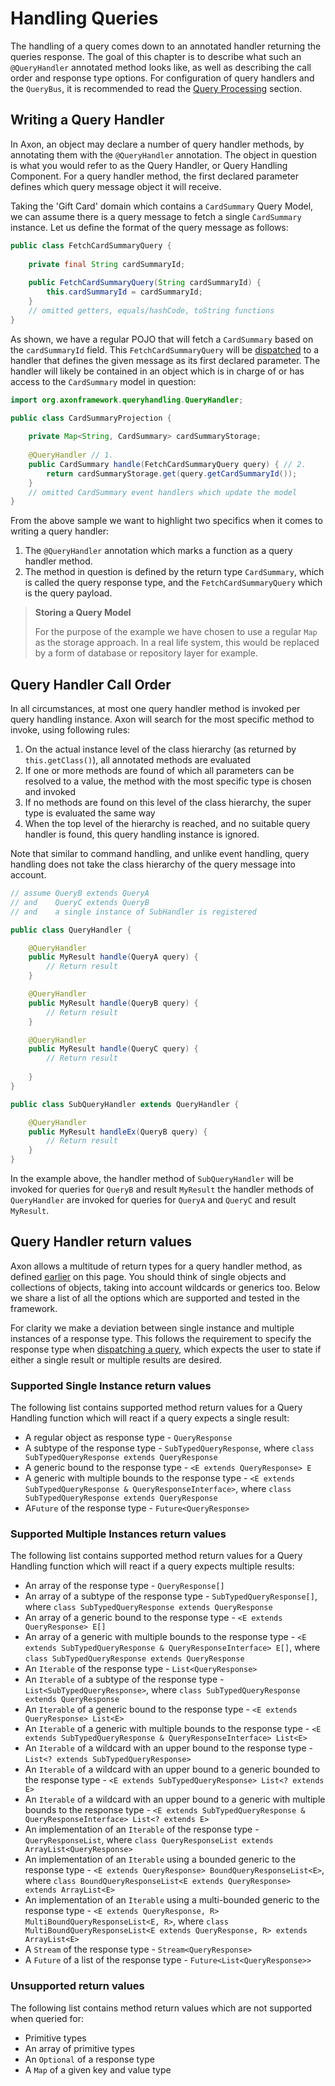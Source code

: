 # Handling Queries

The handling of a query comes down to an annotated handler returning the queries response. 
The goal of this chapter is to describe what such an `@QueryHandler` annotated method looks like,
 as well as describing the call order and response type options.
For configuration of query handlers and the `QueryBus`,
 it is recommended to read the [Query Processing](../../configuring-infrastructure-components/query-processing/query-processing.md) section.

## Writing a Query Handler

In Axon, an object may declare a number of query handler methods,
 by annotating them with the `@QueryHandler` annotation.
The object in question is what you would refer to as the Query Handler, or Query Handling Component.
For a query handler method, the first declared parameter defines which query message object it will receive.

Taking the 'Gift Card' domain which contains a `CardSummary` Query Model,
 we can assume there is a query message to fetch a single `CardSummary` instance.
Let us define the format of the query message as follows:

```java
public class FetchCardSummaryQuery {
    
    private final String cardSummaryId;
    
    public FetchCardSummaryQuery(String cardSummaryId) {
        this.cardSummaryId = cardSummaryId;
    }
    // omitted getters, equals/hashCode, toString functions
}
```

As shown, we have a regular POJO that will fetch a `CardSummary` based on the `cardSummaryId` field.
This `FetchCardSummaryQuery` will be [dispatched](dispatching-queries.md) to a handler that defines the given message as
 its first declared parameter.
The handler will likely be contained in an object
 which is in charge of or has access to the `CardSummary` model in question:

```java
import org.axonframework.queryhandling.QueryHandler;

public class CardSummaryProjection {
    
    private Map<String, CardSummary> cardSummaryStorage;
   
    @QueryHandler // 1.
    public CardSummary handle(FetchCardSummaryQuery query) { // 2.
        return cardSummaryStorage.get(query.getCardSummaryId());
    }
    // omitted CardSummary event handlers which update the model
}
```

From the above sample we want to highlight two specifics when it comes to writing a query handler:

 1. The `@QueryHandler` annotation which marks a function as a query handler method.
 2. The method in question is defined by the return type `CardSummary`, which is called the query response type, and the `FetchCardSummaryQuery` which is the query payload.
 
> **Storing a Query Model**
>
> For the purpose of the example we have chosen to use a regular `Map` as the storage approach.
> In a real life system, this would be replaced by a form of database or repository layer for example.

## Query Handler Call Order

In all circumstances, at most one query handler method is invoked per query handling instance. 
Axon will search for the most specific method to invoke, using following rules:

1. On the actual instance level of the class hierarchy \(as returned by `this.getClass()`\), all annotated methods are evaluated
2. If one or more methods are found of which all parameters can be resolved to a value, the method with the most specific type is chosen and invoked
3. If no methods are found on this level of the class hierarchy, the super type is evaluated the same way
4. When the top level of the hierarchy is reached, and no suitable query handler is found, this query handling instance is ignored.

Note that similar to command handling, and unlike event handling,
 query handling does not take the class hierarchy of the query message into account.

```java
// assume QueryB extends QueryA 
// and    QueryC extends QueryB
// and    a single instance of SubHandler is registered

public class QueryHandler {

    @QueryHandler
    public MyResult handle(QueryA query) {
        // Return result
    }

    @QueryHandler
    public MyResult handle(QueryB query) {
        // Return result
    }

    @QueryHandler
    public MyResult handle(QueryC query) {
        // Return result
    
    }
}

public class SubQueryHandler extends QueryHandler {

    @QueryHandler
    public MyResult handleEx(QueryB query) {
        // Return result
    }
}
```

In the example above, the handler method of `SubQueryHandler` will be invoked for queries for `QueryB`
 and result `MyResult` the handler methods of `QueryHandler` are invoked for queries for `QueryA` and `QueryC` 
 and result `MyResult`.

## Query Handler return values

Axon allows a multitude of return types for a query handler method,
 as defined [earlier](handling-queries.md#writing-a-query-handler) on this page.
You should think of single objects and collections of objects, taking into account wildcards or generics too.
Below we share a list of all the options which are supported and tested in the framework.

For clarity we make a deviation between single instance and multiple instances of a response type.
This follows the requirement to specify the response type when [dispatching a query](dispatching-queries.md),
 which expects the user to state if either a single result or multiple results are desired.

### Supported Single Instance return values

The following list contains supported method return values for a Query Handling function
 which will react if a query expects a single result:
 
 * A regular object as response type - `QueryResponse` 
 * A subtype of the response type - `SubTypedQueryResponse`, where `class SubTypedQueryResponse extends QueryResponse`
 * A generic bound to the response type - `<E extends QueryResponse> E`
 * A generic with multiple bounds to the response type - `<E extends SubTypedQueryResponse & QueryResponseInterface>`, where `class SubTypedQueryResponse extends QueryResponse`
 * A`Future` of the response type - `Future<QueryResponse>`

### Supported Multiple Instances return values

The following list contains supported method return values for a Query Handling function
 which will react if a query expects multiple results:
   
 * An array of the response type - `QueryResponse[]`
 * An array of a subtype of the response type - `SubTypedQueryResponse[]`, where `class SubTypedQueryResponse extends QueryResponse`
 * An array of a generic bound to the response type - `<E extends QueryResponse> E[]`
 * An array of a generic with multiple bounds to the response type - `<E extends SubTypedQueryResponse & QueryResponseInterface> E[]`, where `class SubTypedQueryResponse extends QueryResponse`
 * An `Iterable` of the response type - `List<QueryResponse>`
 * An `Iterable` of a subtype of the response type - `List<SubTypedQueryResponse>`, where `class SubTypedQueryResponse extends QueryResponse`
 * An `Iterable` of a generic bound to the response type - `<E extends QueryResponse> List<E>`
 * An `Iterable` of a generic with multiple bounds to the response type - `<E extends SubTypedQueryResponse & QueryResponseInterface> List<E>`
 * An `Iterable` of a wildcard with an upper bound to the response type - `List<? extends SubTypedQueryResponse>`
 * An `Iterable` of a wildcard with an upper bound to a generic bounded to the response type - `<E extends SubTypedQueryResponse> List<? extends E>`
 * An `Iterable` of a wildcard with an upper bound to a generic with multiple bounds to the response type  - `<E extends SubTypedQueryResponse & QueryResponseInterface> List<? extends E>`
 * An implementation of an `Iterable` of the response type - `QueryResponseList`, where `class QueryResponseList extends ArrayList<QueryResponse>`
 * An implementation of an `Iterable` using a bounded generic to the response type - `<E extends QueryResponse> BoundQueryResponseList<E>`, where `class BoundQueryResponseList<E extends QueryResponse> extends ArrayList<E>`
 * An implementation of an `Iterable` using a multi-bounded generic to the response type - `<E extends QueryResponse, R> MultiBoundQueryResponseList<E, R>`, where `class MultiBoundQueryResponseList<E extends QueryResponse, R> extends ArrayList<E>`
 * A `Stream` of the response type - `Stream<QueryResponse>`
 * A `Future` of a list of the response type - `Future<List<QueryResponse>>`

### Unsupported return values

The following list contains method return values which are not supported when queried for:
   
 * Primitive types
 * An array of primitive types
 * An `Optional` of a response type
 * A `Map` of a given key and value type